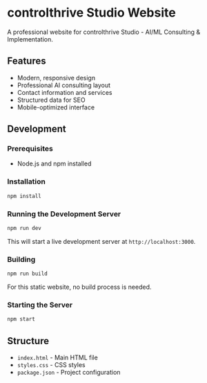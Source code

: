 # controlthrive Studio Website

A professional website for controlthrive Studio - AI/ML Consulting & Implementation.

## Features

- Modern, responsive design
- Professional AI consulting layout
- Contact information and services
- Structured data for SEO
- Mobile-optimized interface

## Development

### Prerequisites

- Node.js and npm installed

### Installation

```bash
npm install
```

### Running the Development Server

```bash
npm run dev
```

This will start a live development server at `http://localhost:3000`.

### Building

```bash
npm run build
```

For this static website, no build process is needed.

### Starting the Server

```bash
npm start
```

## Structure

- `index.html` - Main HTML file
- `styles.css` - CSS styles
- `package.json` - Project configuration

